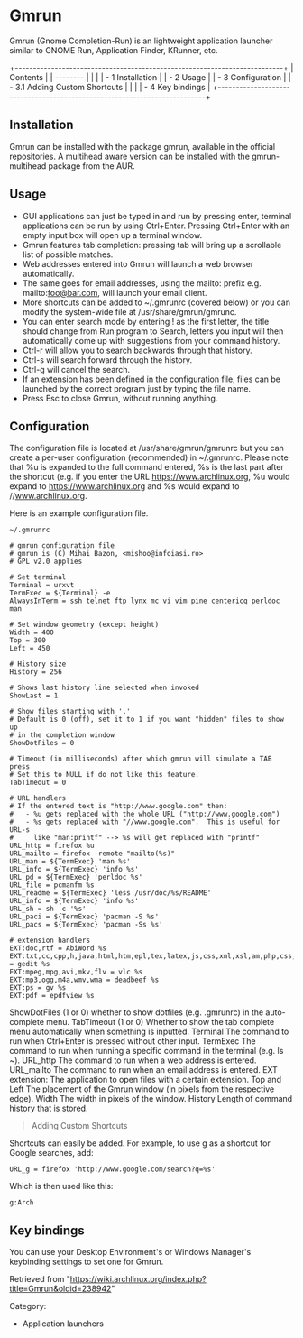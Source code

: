 Gmrun
=====

Gmrun (Gnome Completion-Run) is an lightweight application launcher
similar to GNOME Run, Application Finder, KRunner, etc.

+--------------------------------------------------------------------------+
| Contents                                                                 |
| --------                                                                 |
|                                                                          |
| -   1 Installation                                                       |
| -   2 Usage                                                              |
| -   3 Configuration                                                      |
|     -   3.1 Adding Custom Shortcuts                                      |
|                                                                          |
| -   4 Key bindings                                                       |
+--------------------------------------------------------------------------+

Installation
------------

Gmrun can be installed with the package gmrun, available in the official
repositories. A multihead aware version can be installed with the
gmrun-multihead package from the AUR.

Usage
-----

-   GUI applications can just be typed in and run by pressing enter,
    terminal applications can be run by using Ctrl+Enter. Pressing
    Ctrl+Enter with an empty input box will open up a terminal window.
-   Gmrun features tab completion: pressing tab will bring up a
    scrollable list of possible matches.
-   Web addresses entered into Gmrun will launch a web browser
    automatically.
-   The same goes for email addresses, using the mailto: prefix e.g.
    mailto:foo@bar.com, will launch your email client.
-   More shortcuts can be added to ~/.gmrunrc (covered below) or you can
    modify the system-wide file at /usr/share/gmrun/gmrunc.
-   You can enter search mode by entering ! as the first letter, the
    title should change from Run program to Search, letters you input
    will then automatically come up with suggestions from your command
    history.
-   Ctrl-r will allow you to search backwards through that history.
-   Ctrl-s will search forward through the history.
-   Ctrl-g will cancel the search.
-   If an extension has been defined in the configuration file, files
    can be launched by the correct program just by typing the file name.
-   Press Esc to close Gmrun, without running anything.

Configuration
-------------

The configuration file is located at /usr/share/gmrun/gmrunrc but you
can create a per-user configuration (recommended) in ~/.gmrunrc. Please
note that %u is expanded to the full command entered, %s is the last
part after the shortcut (e.g. if you enter the URL
https://www.archlinux.org, %u would expand to https://www.archlinux.org
and %s would expand to //www.archlinux.org.

Here is an example configuration file.

    ~/.gmrunrc

    # gmrun configuration file
    # gmrun is (C) Mihai Bazon, <mishoo@infoiasi.ro>
    # GPL v2.0 applies

    # Set terminal
    Terminal = urxvt
    TermExec = ${Terminal} -e
    AlwaysInTerm = ssh telnet ftp lynx mc vi vim pine centericq perldoc man

    # Set window geometry (except height)
    Width = 400
    Top = 300
    Left = 450

    # History size
    History = 256

    # Shows last history line selected when invoked
    ShowLast = 1

    # Show files starting with '.'
    # Default is 0 (off), set it to 1 if you want "hidden" files to show up
    # in the completion window
    ShowDotFiles = 0

    # Timeout (in milliseconds) after which gmrun will simulate a TAB press
    # Set this to NULL if do not like this feature.
    TabTimeout = 0

    # URL handlers
    # If the entered text is "http://www.google.com" then:
    #   - %u gets replaced with the whole URL ("http://www.google.com")
    #   - %s gets replaced with "//www.google.com".  This is useful for URL-s
    #     like "man:printf" --> %s will get replaced with "printf"
    URL_http = firefox %u
    URL_mailto = firefox -remote "mailto(%s)"
    URL_man = ${TermExec} 'man %s'
    URL_info = ${TermExec} 'info %s'
    URL_pd = ${TermExec} 'perldoc %s'
    URL_file = pcmanfm %s
    URL_readme = ${TermExec} 'less /usr/doc/%s/README'
    URL_info = ${TermExec} 'info %s'
    URL_sh = sh -c '%s'
    URL_paci = ${TermExec} 'pacman -S %s'
    URL_pacs = ${TermExec} 'pacman -Ss %s'

    # extension handlers
    EXT:doc,rtf = AbiWord %s
    EXT:txt,cc,cpp,h,java,html,htm,epl,tex,latex,js,css,xml,xsl,am,php,css,js,py,rb = gedit %s
    EXT:mpeg,mpg,avi,mkv,flv = vlc %s
    EXT:mp3,ogg,m4a,wmv,wma = deadbeef %s
    EXT:ps = gv %s
    EXT:pdf = epdfview %s

 ShowDotFiles (1 or 0)
    whether to show dotfiles (e.g. .gmrunrc) in the auto-complete menu.
 TabTimeout (1 or 0)
    Whether to show the tab complete menu automatically when something
    is inputted.
 Terminal
    The command to run when Ctrl+Enter is pressed without other input.
 TermExec
    The command to run when running a specific command in the terminal
    (e.g. ls ~).
 URL_http
    The command to run when a web address is entered.
 URL_mailto
    The command to run when an email address is entered.
 EXT
    extension: The application to open files with a certain extension.
 Top and Left
    The placement of the Gmrun window (in pixels from the respective
    edge).
 Width
    The width in pixels of the window.
 History
    Length of command history that is stored.

> Adding Custom Shortcuts

Shortcuts can easily be added. For example, to use g as a shortcut for
Google searches, add:

    URL_g = firefox 'http://www.google.com/search?q=%s'

Which is then used like this:

    g:Arch

Key bindings
------------

You can use your Desktop Environment's or Windows Manager's keybinding
settings to set one for Gmrun.

Retrieved from
"https://wiki.archlinux.org/index.php?title=Gmrun&oldid=238942"

Category:

-   Application launchers

